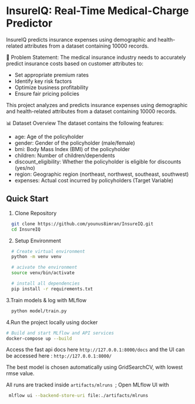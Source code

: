 
# InsureIQ: Real-Time Medical-Charge Predictor

InsureIQ predicts insurance expenses using demographic and health-related attributes from a dataset containing 10000 records.

🎯 Problem Statement:
The medical insurance industry needs to accurately predict insurance costs based on customer attributes to:

* Set appropriate premium rates
* Identify key risk factors
* Optimize business profitability
* Ensure fair pricing policies

This project analyzes and predicts insurance expenses using demographic and health-related attributes from a dataset containing 10000 records.

📊 Dataset Overview
The dataset contains the following features:

* age: Age of the policyholder
* gender: Gender of the policyholder (male/female)
* bmi: Body Mass Index (BMI) of the policyholder
* children: Number of children/dependents
* discount_eligibility: Whether the policyholder is eligible for discounts (yes/no)
* region: Geographic region (northeast, northwest, southeast, southwest)
* expenses: Actual cost incurred by policyholders (Target Variable)


## Quick Start

 1. Clone Repository

```bash
  git clone https://github.com/younus8imran/InsureIQ.git
  cd InsureIQ
```
2. Setup Environment

```bash
  # Create virtual environment
  python -m venv venv

  # acivate the environment
  source venv/bin/activate

  # install all dependencies
  pip install -r requirements.txt
```
3.Train models & log with MLflow

```bash
  python model/train.py

```
4.Run the project locally using docker 
```bash
# Build and start MLflow and API services
docker-compose up --build

```
Access the fast api docs here ```http://127.0.0.1:8000/docs```
and the UI can be accessed here : ```http://127.0.0.1:8000/```

The best model is chosen automatically using GridSearchCV, with lowest rmse value.

All runs are tracked inside ```artifacts/mlruns ```; 
Open MLflow UI with 
```bash
 mlflow ui --backend-store-uri file:./artifacts/mlruns
 ```